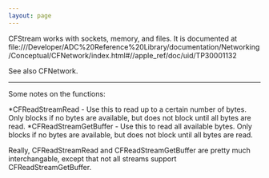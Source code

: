```yaml
---
layout: page
---
```


CFStream works with sockets, memory, and files. It is documented at file:///Developer/ADC%20Reference%20Library/documentation/Networking/Conceptual/CFNetwork/index.html#//apple_ref/doc/uid/TP30001132

See also CFNetwork.

----

Some notes on the functions:

*CFReadStreamRead - Use this to read up to a certain number of bytes. Only blocks if no bytes are available, but does not block until all bytes are read.
*CFReadStreamGetBuffer - Use this to read all available bytes. Only blocks if no bytes are available, but does not block until all bytes are read.


Really, CFReadStreamRead and CFReadStreamGetBuffer are pretty much interchangable, except that not all streams support CFReadStreamGetBuffer.
